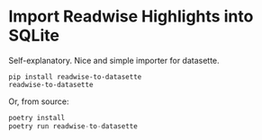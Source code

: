 # Import Readwise Highlights into SQLite

Self-explanatory. Nice and simple importer for datasette.

```shell
pip install readwise-to-datasette
readwise-to-datasette
```

Or, from source:

```python
poetry install
poetry run readwise-to-datasette
```